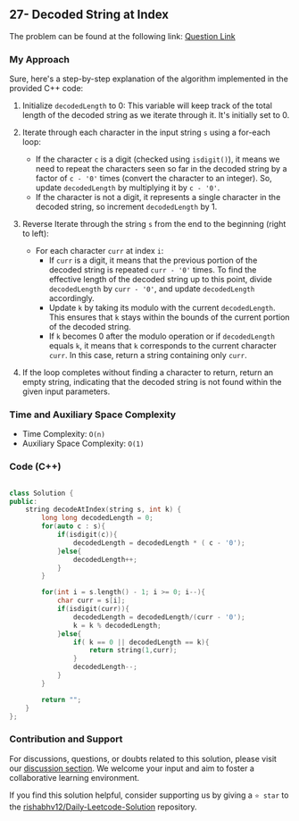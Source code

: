 ## 27- Decoded String at Index

The problem can be found at the following link: [Question Link](https://leetcode.com/problems/decoded-string-at-index/description/)


### My Approach


Sure, here's a step-by-step explanation of the algorithm implemented in the provided C++ code:

1. Initialize `decodedLength` to 0: This variable will keep track of the total length of the decoded string as we iterate through it. It's initially set to 0.

2. Iterate through each character in the input string `s` using a for-each loop:
    - If the character `c` is a digit (checked using `isdigit()`), it means we need to repeat the characters seen so far in the decoded string by a factor of `c - '0'` times (convert the character to an integer). So, update `decodedLength` by multiplying it by `c - '0'`.
    - If the character is not a digit, it represents a single character in the decoded string, so increment `decodedLength` by 1.

3. Reverse Iterate through the string `s` from the end to the beginning (right to left):
    - For each character `curr` at index `i`:
        - If `curr` is a digit, it means that the previous portion of the decoded string is repeated `curr - '0'` times. To find the effective length of the decoded string up to this point, divide `decodedLength` by `curr - '0'`, and update `decodedLength` accordingly.
        - Update `k` by taking its modulo with the current `decodedLength`. This ensures that `k` stays within the bounds of the current portion of the decoded string.
        - If `k` becomes 0 after the modulo operation or if `decodedLength` equals `k`, it means that `k` corresponds to the current character `curr`. In this case, return a string containing only `curr`.

4. If the loop completes without finding a character to return, return an empty string, indicating that the decoded string is not found within the given input parameters.



### Time and Auxiliary Space Complexity

- Time Complexity: `O(n)` 
- Auxiliary Space Complexity: `O(1)`


### Code (C++)

```cpp

class Solution {
public:
    string decodeAtIndex(string s, int k) {
        long long decodedLength = 0;
        for(auto c : s){
            if(isdigit(c)){
                decodedLength = decodedLength * ( c - '0');
            }else{
                decodedLength++;
            }
        }

        for(int i = s.length() - 1; i >= 0; i--){
            char curr = s[i];
            if(isdigit(curr)){
                decodedLength = decodedLength/(curr - '0');
                k = k % decodedLength;
            }else{
                if( k == 0 || decodedLength == k){
                    return string(1,curr);
                }
                decodedLength--;
            }
        }

        return "";
    }
};

```

### Contribution and Support

For discussions, questions, or doubts related to this solution, please visit our [discussion section](https://leetcode.com/discuss/general-discussion). We welcome your input and aim to foster a collaborative learning environment.

If you find this solution helpful, consider supporting us by giving a `⭐ star` to the [rishabhv12/Daily-Leetcode-Solution](https://github.com/rishabhv12/Daily-Leetcode-Solution) repository.